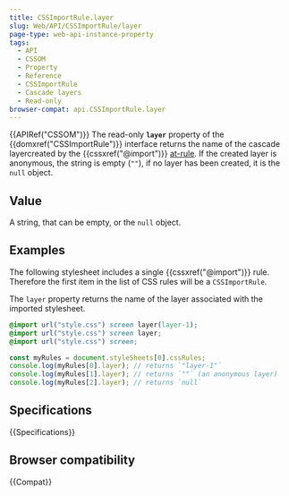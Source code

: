 ```yaml
---
title: CSSImportRule.layer
slug: Web/API/CSSImportRule/layer
page-type: web-api-instance-property
tags:
  - API
  - CSSOM
  - Property
  - Reference
  - CSSImportRule
  - Cascade layers
  - Read-only
browser-compat: api.CSSImportRule.layer
---
```


{{APIRef("CSSOM")}}
The read-only **`layer`** property of the {{domxref("CSSImportRule")}} interface returns the name of the cascade layercreated by the {{cssxref("@import")}} [at-rule](/en-US/docs/Web/CSS/At-rule).
If the created layer is anonymous, the string is empty (`""`), if no layer has been
created, it is the `null` object.

## Value

A string, that can be empty, or the `null` object.

## Examples

The following stylesheet includes a single {{cssxref("@import")}} rule.
Therefore the first item in the list of CSS rules will be a `CSSImportRule`.

The `layer` property returns the name of the layer associated with the imported
stylesheet.

```css
@import url("style.css") screen layer(layer-1);
@import url("style.css") screen layer;
@import url("style.css") screen;
```

```js
const myRules = document.styleSheets[0].cssRules;
console.log(myRules[0].layer); // returns `"layer-1"`
console.log(myRules[1].layer); // returns `""` (an anonymous layer)
console.log(myRules[2].layer); // returns `null`
```

## Specifications

{{Specifications}}

## Browser compatibility

{{Compat}}
